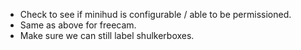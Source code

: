 - Check to see if minihud is configurable / able to be permissioned.
- Same as above for freecam.
- Make sure we can still label shulkerboxes.